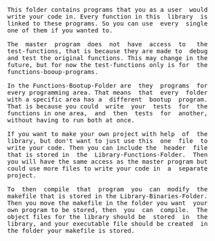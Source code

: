 <pre>
This folder contains programs that you as a user  would
write your code in. Every function in this  library  is
linked to these programs. So you can use  every  single
one of them if you wanted to.

The  master  program  does  not  have  access  to   the
test-functions, that is because they are made to  debug
and test the original functions. This may change in the
future, but for now the test-functions only is for  the
functions-booup-programs.

In the Functions-Bootup-Folder are  they  programs  for
every programming area. That means  that  every  folder
with a specific area has a  different  bootup  program.
That is because you could  write  your  tests  for  the
functions in one area,  and  then  tests  for  another,
without having to run both at once.

If you want to make your own project with help  of  the
library, but don't want to just use this  one  file  to
write your code. Then you can include the  header  file
that is stored in  the  Library-Functions-Folder.  Then
you will have the same access as the master program but
could use more files to write your code in  a  separate
project.

To  then  compile  that  program  you  can  modify  the
makefile that is stored in the Library-Binaries-Folder.
Then you move the makefile in the folder you want  your
own program to be stored, then  you  can  compile.  The
object files for the library should be  stored  in  the
library, and your executable file should be created  in
the folder your makefile is stored.
</pre>
